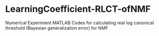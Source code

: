 # LearningCoefficient-RLCT-ofNMF
Numerical Experiment MATLAB Codes for calculating real log canonical threshold (Bayesian generalization error) for NMF
